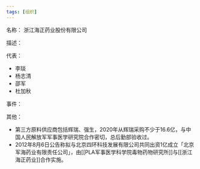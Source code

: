 ```yaml
---
tags: [组织]
---
```


名称：
浙江海正药业股份有限公司

描述：

代表：
- 李琰
- 杨志清
- 邵军
- 杜加秋

事件：

其他：
- 第三方原料供应商包括辉瑞、强生，2020年从辉瑞采购不少于16.6亿，与中国人民解放军军事医学研究院合作密切，总后勤部验收过。
- 2012年8月6日公告称拟与北京四环科技发展有限公司共同出资1亿成立「北京军海药业有限责任公司」，由[[PLA军事医学科学院毒物药物研究所]]与[[浙江海正药业]]合作实施。
